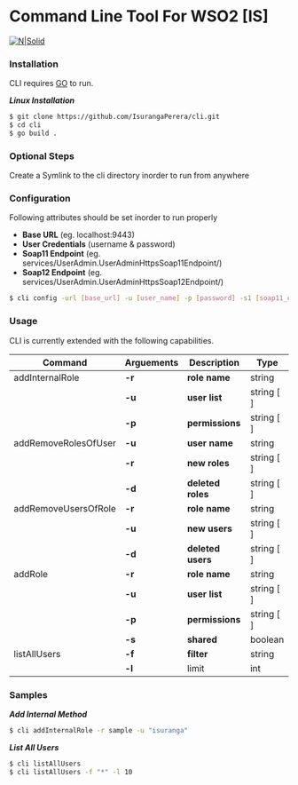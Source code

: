 # Command Line Tool For WSO2 [IS]

[![N|Solid](http://static.wixstatic.com/media/ae45cc_4fad18bcbc154f2da70a90cd93d74a4e.png_256)](https://nodesource.com/products/nsolid)
### Installation

CLI requires [GO](https://golang.org/) to run.

***Linux Installation***


```sh
$ git clone https://github.com/IsurangaPerera/cli.git
$ cd cli
$ go build .
```
### Optional Steps
Create a Symlink to the cli directory inorder to run from anywhere

### Configuration
Following attributes should be set inorder to run properly
* **Base URL** (eg. localhost:9443)
* **User Credentials** (username & password)
* **Soap11 Endpoint** (eg. services/UserAdmin.UserAdminHttpsSoap11Endpoint/)
* **Soap12 Endpoint** (eg. services/UserAdmin.UserAdminHttpsSoap12Endpoint/)
```sh
$ cli config -url [base_url] -u [user_name] -p [password] -s1 [soap11_endpoint] -s2 [soap12_endpoint]
```

### Usage

CLI is currently extended with the following capabilities.

| Command | Arguements | Description | Type |
| ------ | ------ | ------| ------ |
| addInternalRole | **-r** | **role name** | string |
| | **-u**| **user list** | string [ ] |
| | **-p** | **permissions** | string [ ] |
| addRemoveRolesOfUser | **-u** | **user name** | string |
| | **-r** | **new roles** | string [ ] |
| | **-d** | **deleted roles** | string [ ] |
| addRemoveUsersOfRole | **-r** | **role name** | string |
| | **-u** | **new users** | string [ ] |
| | **-d** | **deleted users** | string [ ] |
| addRole | **-r** | **role name** | string |
| | **-u** | **user list** | string [ ] |
| | **-p** | **permissions** | string [ ] |
| | **-s** | **shared** | boolean |
| listAllUsers | **-f** | **filter** | string |
| | **-l** | limit | int |


### Samples

***Add Internal Method***

```sh
$ cli addInternalRole -r sample -u "isuranga" 
```
***List All Users***

```sh
$ cli listAllUsers
$ cli listAllUsers -f "*" -l 10
```

